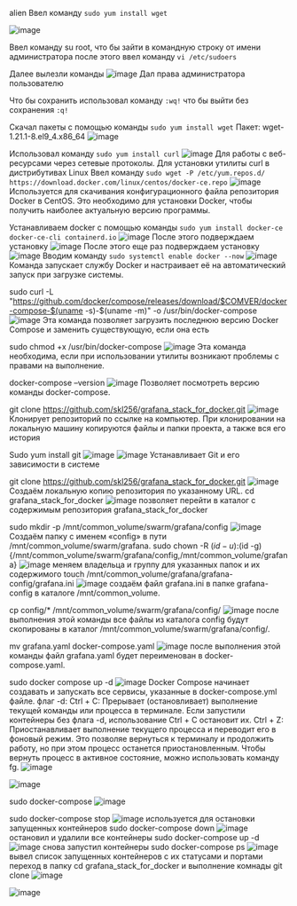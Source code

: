 alien
Ввел команду `sudo yum install wget`


![image](https://github.com/user-attachments/assets/bfed0a82-af35-41ed-b32f-342184affb0f)

Ввел команду su root, что бы зайти в командную строку от имени администратора  после этого ввел команду `vi /etc/sudoers`

Далее вылезли команды 
![image](https://github.com/user-attachments/assets/2846f04a-ac6e-43e5-82d0-ff7d611c290e)
Дал права администратора пользователю 

Что бы сохранить использовал команду `:wq!` что бы выйти без сохранения `:q!`

Скачал пакеты с помощью команды `sudo yum install wget`
Пакет: wget-1.21.1-8.el9_4.x86_64
![image](https://github.com/user-attachments/assets/d97ec8f8-0844-431f-8223-9a572e40a823)


Использовал команду `sudo yum install curl` 
![image](https://github.com/user-attachments/assets/c36754fa-150a-482e-a8bc-55aac4134f6a)
Для работы с веб-ресурсами через сетевые протоколы. Для установки утилиты curl в дистрибутивах Linux
Ввел команду `sudo wget -P /etc/yum.repos.d/ https://download.docker.com/linux/centos/docker-ce.repo`
![image](https://github.com/user-attachments/assets/bb1eb5e4-6fc1-4996-b39c-789829536491)
 Используется для скачивания конфигурационного файла репозитория Docker в CentOS. Это необходимо для установки Docker, чтобы получить наиболее актуальную версию программы.

Устанавливаем docker с помощью команды `sudo yum install docker-ce docker-ce-cli containerd.io`
![image](https://github.com/user-attachments/assets/9cf47f9a-bbcd-4e3c-b1dc-d83911051ea6)
После этого подверждаем установку 
![image](https://github.com/user-attachments/assets/7838738c-462c-49e6-9787-710e74ad639c)
После этого еще раз подверждаем установку 
![image](https://github.com/user-attachments/assets/946accc2-c756-4ab5-919b-85d8a0702117)
Вводим команду `sudo systemctl enable docker --now`
![image](https://github.com/user-attachments/assets/287a68d1-55c4-406e-825d-d5ac439f95ab)
Команда запускает службу Docker и настраивает её на автоматический запуск при загрузке системы.

sudo curl -L "https://github.com/docker/compose/releases/download/$COMVER/docker-compose-$(uname -s)-$(uname -m)" -o /usr/bin/docker-compose
![image](https://github.com/user-attachments/assets/72550e5c-4fb3-40ec-96c6-d8c99b29d53a)
Эта команда позволяет загрузить последнюю версию Docker Compose и заменить существующую, если она есть

sudo chmod +x /usr/bin/docker-compose
![image](https://github.com/user-attachments/assets/e5497e06-eb0f-41b4-a1b7-42bf2c254357)
Эта команда необходима, если при использовании утилиты возникают проблемы с правами на выполнение.

docker-compose –version
![image](https://github.com/user-attachments/assets/871ff733-5072-4bc7-96b5-39d83e9311f6)
Позволяет посмотреть версию команды docker-compose.

git clone https://github.com/skl256/grafana_stack_for_docker.git
![image](https://github.com/user-attachments/assets/15d4502c-f3e5-4ba4-afaf-73d243190702)
 Клонирует репозиторий по ссылке на компьютер. При клонировании на локальную машину копируются файлы и папки проекта, а также вся его история

Sudo yum install git
![image](https://github.com/user-attachments/assets/df8f78a8-8a58-483d-a12e-623b36cec565)
![image](https://github.com/user-attachments/assets/9fa562a1-5c0c-4db1-a624-149eb3dd17e6)
Устанавливает Git и его зависимости в системе

git clone https://github.com/skl256/grafana_stack_for_docker.git
![image](https://github.com/user-attachments/assets/7521a563-ac6e-45d5-ae89-d584cbcfe16f)
Создаём локальную копию репозитория по указанному URL.
cd grafana_stack_for_docker
![image](https://github.com/user-attachments/assets/f02817ea-1b21-46d1-b85c-d6ed2c4c58b9)
позволяет перейти в каталог с содержимым репозитория grafana_stack_for_docker

sudo mkdir -p /mnt/common_volume/swarm/grafana/config
![image](https://github.com/user-attachments/assets/0444a475-5273-4f9d-93c9-090160a22802)
Создаём папку с именем «config» в пути /mnt/common_volume/swarm/grafana.
sudo chown -R $(id -u):$(id -g) {/mnt/common_volume/swarm/grafana/config,/mnt/common_volume/grafana}
![image](https://github.com/user-attachments/assets/99ad189b-e8f8-4b5e-88b4-b82946a3933f)
 меняем владельца и группу для указанных папок и их содержимого
touch /mnt/common_volume/grafana/grafana-config/grafana.ini
![image](https://github.com/user-attachments/assets/97829281-3ab5-4f47-aff2-1b552be40386)
создаём файл grafana.ini в папке grafana-config в каталоге /mnt/common_volume.

cp config/* /mnt/common_volume/swarm/grafana/config/
![image](https://github.com/user-attachments/assets/e7f265ba-2dbe-46f7-b86d-3e05708979dd)
после выполнения этой команды все файлы из каталога config будут скопированы в каталог /mnt/common_volume/swarm/grafana/config/.

mv grafana.yaml docker-compose.yaml
![image](https://github.com/user-attachments/assets/db04fae1-5b0b-4973-8b52-fb758e4860ee)
после выполнения этой команды файл grafana.yaml будет переименован в docker-compose.yaml.

sudo docker compose up -d
![image](https://github.com/user-attachments/assets/0d922031-6943-4f10-87c2-8788f808d9ed)
Docker Compose начинает создавать и запускать все сервисы, указанные в docker-compose.yml файле. флаг -d: Ctrl + C: Прерывает (остановливает) выполнение текущей команды или процесса в терминале. Если запустили контейнеры без флага -d, использование Ctrl + C остановит их. Ctrl + Z: Приостанавливает выполнение текущего процесса и переводит его в фоновый режим. Это позволяе вернуться к терминалу и продолжить работу, но при этом процесс останется приостановленным. Чтобы вернуть процесс в активное состояние, можно использовать команду fg.
![image](https://github.com/user-attachments/assets/c5e08ad0-76f1-42cf-82e6-5e5960569437)

![image](https://github.com/user-attachments/assets/ae333ae7-c7d6-4cff-a702-4d2a5d6290be)

sudo docker-compose
![image](https://github.com/user-attachments/assets/c026aa83-9115-4081-b294-4dd842c84389)

sudo docker-compose stop
![image](https://github.com/user-attachments/assets/b674ea95-c5c1-472a-8cfb-515818f988ee)
используется для остановки запущенных контейнеров
sudo docker-compose down
![image](https://github.com/user-attachments/assets/1c4e88ff-820a-42a6-95d7-1d012e207e58)
остановил и удалили все контейнеры
sudo docker-compose up -d
![image](https://github.com/user-attachments/assets/ff7713d8-687e-42c1-95c6-d88415b3d615)
снова запустил контейнеры
sudo docker-compose ps
![image](https://github.com/user-attachments/assets/37229b19-7687-4709-8486-be069817937a)
 вывел список запущенных контейнеров с их статусами и портами
переход в папку cd grafana_stack_for_docker и выполнение комнады git clone 
![image](https://github.com/user-attachments/assets/d14452b0-964c-4ade-93d6-b7b89ef26d72)

![image](https://github.com/user-attachments/assets/577fffcb-216a-4d3d-9fb2-ed0d68aec8f0)





